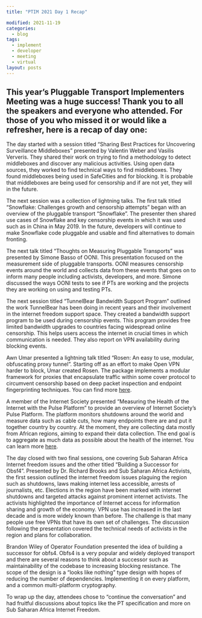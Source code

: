 ```yaml
---
title: "PTIM 2021 Day 1 Recap"

modified: 2021-11-19
categories:
  - blog
tags:
  - implement
  - developer
  - meeting
  - virtual
layout: posts
---
```


## This year’s Pluggable Transport Implementers Meeting was a huge success! Thank you to all the speakers and everyone who attended. For those of you who missed it or would like a refresher, here is a recap of day one:


The day started with a session titled “Sharing Best Practices for Uncovering Surveillance Middleboxes” presented by Valentin Weber and Vasilis Ververis. They shared their work on trying to find a methodology to detect middleboxes and discover any malicious activities. Using open data sources, they worked to find technical ways to find middleboxes. They found middleboxes being used in SafeCities and for blocking. It is probable that middleboxes are being used for censorship and if are not yet, they will in the future.

The next session was a collection of lightning talks. The first talk titled “Snowflake: Challenges growth and censorship attempts” began with an overview of the pluggable transport “Snowflake”. The presenter then shared use cases of Snowflake and key censorship events in which it was used such as in China in May 2019. In the future, developers will continue to make Snowflake code pluggable and usable and find alternatives to domain fronting.

The next talk titled “Thoughts on Measuring Pluggable Transports” was presented by Simone Basso of OONI. This presentation focused on the measurement side of pluggable transports. OONI measures censorship events around the world and collects data from these events that goes on to inform many people including activists, developers, and more. Simone discussed the ways OONI tests to see if PTs are working and the projects they are working on using and testing PTs.

The next session titled “TunnelBear Bandwidth Support Program” outlined the work TunnelBear has been doing in recent years and their involvement in the internet freedom support space. They created a bandwidth support program to be used during censorship events. This program provides free limited bandwidth upgrades to countries facing widespread online censorship. This helps users access the internet in crucial times in which communication is needed. They also report on VPN availability during blocking events.

Awn Umar presented a lightning talk titled “Rosen: An easy to use, modular, obfuscating proxy tunnel”. Starting off as an effort to make Open VPN harder to block, Umar created Rosen. The package implements a modular framework for proxies that encapsulate traffic within some cover protocol to circumvent censorship based on deep packet inspection and endpoint fingerprinting techniques. You can find more [here](https://github.com/awnumar/rosen).

A member of the Internet Society presented “Measuring the Health of the Internet with the Pulse Platform” to provide an overview of Internet Society’s Pulse Platform. The platform monitors shutdowns around the world and measure data such as cable cuts, how many endpoints there are and put it together country by country. At the moment, they are collecting data mostly from African regions, aiming to expand their data collection. The end goal is to aggregate as much data as possible about the health of the internet. You can learn more [here](https://pulse.internetsociety.org).

The day closed with two final sessions, one covering Sub Saharan Africa Internet freedom issues and the other titled “Building a Successor for Obsf4”. Presented by Dr. Richard Brooks and Sub Saharan Africa Activists, the first session outlined the internet freedom issues plaguing the region such as shutdowns, laws making internet less accessible, arrests of journalists, etc. Elections in the region have been marked with internet shutdowns and targeted attacks against prominent internet activists. The activists highlighted the importance of Internet access for information sharing and growth of the economy. VPN use has increased in the last decade and is more widely known than before. The challenge is that many people use free VPNs that have its own set of challenges. The discussion following the presentation covered the technical needs of activists in the region and plans for collaboration.

Brandon Wiley of Operator Foundation presented the idea of building a successor for obfs4. Obfs4 is a very popular and widely deployed transport and there are several reasons to think about a successor such as maintainability of the codebase to increasing blocking resistance. The scope of the design is a “looks like nothing” type design with hopes of reducing the number of dependencies. Implementing it on every platform, and a common multi-platform cryptography.

To wrap up the day, attendees chose to “continue the conversation” and had fruitful discussions about topics like the PT specification and more on Sub Saharan Africa Internet Freedom.


